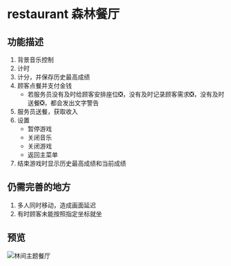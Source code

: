 # restaurant 森林餐厅

## 功能描述
1. 背景音乐控制
2. 计时
3. 计分，并保存历史最高成绩
4. 顾客点餐并支付金钱
    - 若服务员没有及时给顾客安排座位❎，没有及时记录顾客需求❎，没有及时送餐❎，都会发出文字警告
5. 服务员送餐，获取收入
6. 设置
    - 暂停游戏
    - 关闭音乐
    - 关闭游戏
    - 返回主菜单
7. 结束游戏时显示历史最高成绩和当前成绩

## 仍需完善的地方
1. 多人同时移动，造成画面延迟
2. 有时顾客未能按照指定坐标就坐

## 预览
![林间主题餐厅](https://github.com/G1-kiyo/restaurant/blob/master/preview.gif)
